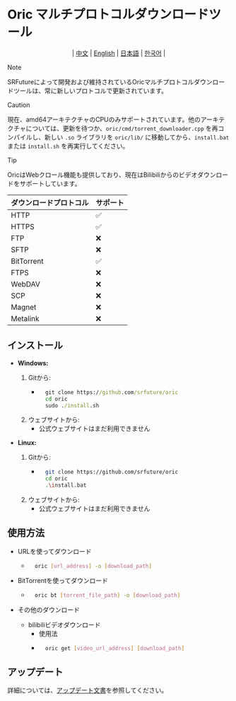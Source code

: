 # Oric マルチプロトコルダウンロードツール
<div align="center">

| [中文](../CN/README.md) | [English](../EN/README.md) | [日本語](../JA/README.md) | [한국어](../KO/README.md) |

</div>

> [!NOTE]
> SRFutureによって開発および維持されているOricマルチプロトコルダウンロードツールは、常に新しいプロトコルで更新されています。

> [!CAUTION]
> 現在、amd64アーキテクチャのCPUのみサポートされています。他のアーキテクチャについては、更新を待つか、`oric/cmd/torrent_downloader.cpp` を再コンパイルし、新しい `.so` ライブラリを `oric/lib/` に移動してから、`install.bat` または `install.sh` を再実行してください。

> [!TIP]
> OricはWebクロール機能も提供しており、現在はBilibiliからのビデオダウンロードをサポートしています。

| ダウンロードプロトコル | サポート |
|---------------------|---------|
| HTTP                | ✅      |
| HTTPS               | ✅      |
| FTP                 | ❌      |
| SFTP                | ❌      |
| BitTorrent          | ✅      |
| FTPS                | ❌      |
| WebDAV              | ❌      |
| SCP                 | ❌      |
| Magnet              | ❌      |
| Metalink            | ❌      |

## インストール

- **Windows:**
    1. Gitから:
        - ```cmd
            git clone https://github.com/srfuture/oric
            cd oric
            sudo ./install.sh
    2. ウェブサイトから:
        - 公式ウェブサイトはまだ利用できません

- **Linux:**
    1. Gitから:
        - ```bash
            git clone https://github.com/srfuture/oric
            cd oric
            .\install.bat
    2. ウェブサイトから:
        - 公式ウェブサイトはまだ利用できません

## 使用方法

- URLを使ってダウンロード

    - ```bash
        oric [url_address] -o [download_path]
- BitTorrentを使ってダウンロード

    - ```bash
        oric bt [torrent_file_path] -o [download_path]
- その他のダウンロード
    - bilibiliビデオダウンロード
        - 使用法
        - ``` bash
            oric get [video_url_address] [download_path]
## アップデート

詳細については、[アップデート文書](./update.log.md)を参照してください。
